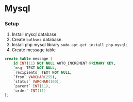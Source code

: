 # Mysql 

### Setup
1. Install mysql database
2. Create ``bulksms`` database.
3. Install php mysql library ``sudo apt-get install php-mysqli``
4. Create message table 
```sql
create table message (
	id INT(11) NOT NULL AUTO_INCREMENT PRIMARY KEY, 
	`msg` TEXT NOT NULL, 
	`recipients` TEXT NOT NULL, 
	`from` VARCHAR(255),
	`status` VARCHAR(100), 
	`parent` INT(11),
	`order` INT(11)
);
```
